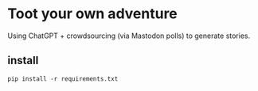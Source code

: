 # Toot your own adventure

Using ChatGPT + crowdsourcing (via Mastodon polls) to generate stories.

## install
`pip install -r requirements.txt`